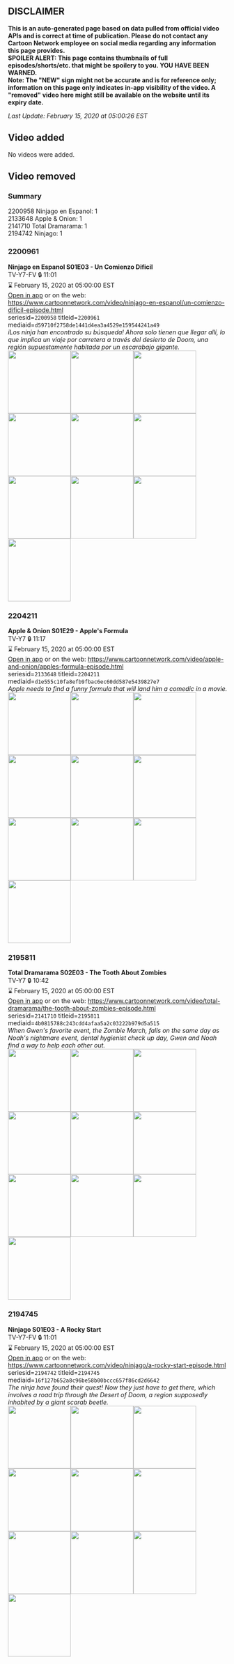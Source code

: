 ## DISCLAIMER
**This is an auto-generated page based on data pulled from official video APIs and is correct at time of publication. Please do not contact any Cartoon Network employee on social media regarding any information this page provides.**  
**SPOILER ALERT: This page contains thumbnails of full episodes/shorts/etc. that might be spoilery to you. YOU HAVE BEEN WARNED.**  
**Note: The "NEW" sign might not be accurate and is for reference only; information on this page only indicates in-app visibility of the video. A "removed" video here might still be available on the website until its expiry date.**  

_Last Update: February 15, 2020 at 05:00:26 EST_
## Video added
No videos were added.  
## Video removed
### Summary
2200958 Ninjago en Espanol: 1  
2133648 Apple & Onion: 1  
2141710 Total Dramarama: 1  
2194742 Ninjago: 1  
### 2200961
**Ninjago en Espanol S01E03 - Un Comienzo Dificil**  
TV-Y7-FV 🔒 11:01  
⌛ February 15, 2020 at 05:00:00 EST  
[Open in app](https://tinyurl.com/yx79brrs) or on the web: https://www.cartoonnetwork.com/video/ninjago-en-espanol/un-comienzo-dificil-episode.html  
seriesid=`2200958` titleid=`2200961` mediaid=`d59710f2758de1441d4ea3a4529e159544241a49`  
_iLos ninja han encontrado su búsqueda! Ahora solo tienen que llegar allí, lo que implica un viaje por carretera a través del desierto de Doom, una región supuestamente habitada por un escarabajo gigante._  
<a href="https://s3.amazonaws.com/cartoonorchestrator/2200961_001_1280x720.jpg"><img src="https://s3.amazonaws.com/cartoonorchestrator/2200961_001_640x360.jpg" height="144px" /></a><a href="https://s3.amazonaws.com/cartoonorchestrator/2200961_002_1280x720.jpg"><img src="https://s3.amazonaws.com/cartoonorchestrator/2200961_002_640x360.jpg" height="144px" /></a><a href="https://s3.amazonaws.com/cartoonorchestrator/2200961_003_1280x720.jpg"><img src="https://s3.amazonaws.com/cartoonorchestrator/2200961_003_640x360.jpg" height="144px" /></a><a href="https://s3.amazonaws.com/cartoonorchestrator/2200961_004_1280x720.jpg"><img src="https://s3.amazonaws.com/cartoonorchestrator/2200961_004_640x360.jpg" height="144px" /></a><a href="https://s3.amazonaws.com/cartoonorchestrator/2200961_005_1280x720.jpg"><img src="https://s3.amazonaws.com/cartoonorchestrator/2200961_005_640x360.jpg" height="144px" /></a><a href="https://s3.amazonaws.com/cartoonorchestrator/2200961_006_1280x720.jpg"><img src="https://s3.amazonaws.com/cartoonorchestrator/2200961_006_640x360.jpg" height="144px" /></a><a href="https://s3.amazonaws.com/cartoonorchestrator/2200961_007_1280x720.jpg"><img src="https://s3.amazonaws.com/cartoonorchestrator/2200961_007_640x360.jpg" height="144px" /></a><a href="https://s3.amazonaws.com/cartoonorchestrator/2200961_008_1280x720.jpg"><img src="https://s3.amazonaws.com/cartoonorchestrator/2200961_008_640x360.jpg" height="144px" /></a><a href="https://s3.amazonaws.com/cartoonorchestrator/2200961_009_1280x720.jpg"><img src="https://s3.amazonaws.com/cartoonorchestrator/2200961_009_640x360.jpg" height="144px" /></a><a href="https://s3.amazonaws.com/cartoonorchestrator/2200961_010_1280x720.jpg"><img src="https://s3.amazonaws.com/cartoonorchestrator/2200961_010_640x360.jpg" height="144px" /></a>
### 2204211
**Apple & Onion S01E29 - Apple's Formula**  
TV-Y7 🔒 11:17  
⌛ February 15, 2020 at 05:00:00 EST  
[Open in app](https://tinyurl.com/wzt2vo6) or on the web: https://www.cartoonnetwork.com/video/apple-and-onion/apples-formula-episode.html  
seriesid=`2133648` titleid=`2204211` mediaid=`d1e555c10fa8efb9fbac6ec60dd587e5439827e7`  
_Apple needs to find a funny formula that will land him a comedic in a movie._  
<a href="https://s3.amazonaws.com/cartoonorchestrator/2204211_001_1280x720.jpg"><img src="https://s3.amazonaws.com/cartoonorchestrator/2204211_001_640x360.jpg" height="144px" /></a><a href="https://s3.amazonaws.com/cartoonorchestrator/2204211_002_1280x720.jpg"><img src="https://s3.amazonaws.com/cartoonorchestrator/2204211_002_640x360.jpg" height="144px" /></a><a href="https://s3.amazonaws.com/cartoonorchestrator/2204211_003_1280x720.jpg"><img src="https://s3.amazonaws.com/cartoonorchestrator/2204211_003_640x360.jpg" height="144px" /></a><a href="https://s3.amazonaws.com/cartoonorchestrator/2204211_004_1280x720.jpg"><img src="https://s3.amazonaws.com/cartoonorchestrator/2204211_004_640x360.jpg" height="144px" /></a><a href="https://s3.amazonaws.com/cartoonorchestrator/2204211_005_1280x720.jpg"><img src="https://s3.amazonaws.com/cartoonorchestrator/2204211_005_640x360.jpg" height="144px" /></a><a href="https://s3.amazonaws.com/cartoonorchestrator/2204211_006_1280x720.jpg"><img src="https://s3.amazonaws.com/cartoonorchestrator/2204211_006_640x360.jpg" height="144px" /></a><a href="https://s3.amazonaws.com/cartoonorchestrator/2204211_007_1280x720.jpg"><img src="https://s3.amazonaws.com/cartoonorchestrator/2204211_007_640x360.jpg" height="144px" /></a><a href="https://s3.amazonaws.com/cartoonorchestrator/2204211_008_1280x720.jpg"><img src="https://s3.amazonaws.com/cartoonorchestrator/2204211_008_640x360.jpg" height="144px" /></a><a href="https://s3.amazonaws.com/cartoonorchestrator/2204211_009_1280x720.jpg"><img src="https://s3.amazonaws.com/cartoonorchestrator/2204211_009_640x360.jpg" height="144px" /></a><a href="https://s3.amazonaws.com/cartoonorchestrator/2204211_010_1280x720.jpg"><img src="https://s3.amazonaws.com/cartoonorchestrator/2204211_010_640x360.jpg" height="144px" /></a>
### 2195811
**Total Dramarama S02E03 - The Tooth About Zombies**  
TV-Y7 🔒 10:42  
⌛ February 15, 2020 at 05:00:00 EST  
[Open in app](https://tinyurl.com/yx4tpoyq) or on the web: https://www.cartoonnetwork.com/video/total-dramarama/the-tooth-about-zombies-episode.html  
seriesid=`2141710` titleid=`2195811` mediaid=`4b0815788c243cdd4afaa5a2c03222b979d5a515`  
_When Gwen's favorite event, the Zombie March, falls on the same day as Noah's nightmare event, dental hygienist check up day, Gwen and Noah find a way to help each other out._  
<a href="https://s3.amazonaws.com/cartoonorchestrator/2195811_001_1280x720.jpg"><img src="https://s3.amazonaws.com/cartoonorchestrator/2195811_001_640x360.jpg" height="144px" /></a><a href="https://s3.amazonaws.com/cartoonorchestrator/2195811_002_1280x720.jpg"><img src="https://s3.amazonaws.com/cartoonorchestrator/2195811_002_640x360.jpg" height="144px" /></a><a href="https://s3.amazonaws.com/cartoonorchestrator/2195811_003_1280x720.jpg"><img src="https://s3.amazonaws.com/cartoonorchestrator/2195811_003_640x360.jpg" height="144px" /></a><a href="https://s3.amazonaws.com/cartoonorchestrator/2195811_004_1280x720.jpg"><img src="https://s3.amazonaws.com/cartoonorchestrator/2195811_004_640x360.jpg" height="144px" /></a><a href="https://s3.amazonaws.com/cartoonorchestrator/2195811_005_1280x720.jpg"><img src="https://s3.amazonaws.com/cartoonorchestrator/2195811_005_640x360.jpg" height="144px" /></a><a href="https://s3.amazonaws.com/cartoonorchestrator/2195811_006_1280x720.jpg"><img src="https://s3.amazonaws.com/cartoonorchestrator/2195811_006_640x360.jpg" height="144px" /></a><a href="https://s3.amazonaws.com/cartoonorchestrator/2195811_007_1280x720.jpg"><img src="https://s3.amazonaws.com/cartoonorchestrator/2195811_007_640x360.jpg" height="144px" /></a><a href="https://s3.amazonaws.com/cartoonorchestrator/2195811_008_1280x720.jpg"><img src="https://s3.amazonaws.com/cartoonorchestrator/2195811_008_640x360.jpg" height="144px" /></a><a href="https://s3.amazonaws.com/cartoonorchestrator/2195811_009_1280x720.jpg"><img src="https://s3.amazonaws.com/cartoonorchestrator/2195811_009_640x360.jpg" height="144px" /></a><a href="https://s3.amazonaws.com/cartoonorchestrator/2195811_010_1280x720.jpg"><img src="https://s3.amazonaws.com/cartoonorchestrator/2195811_010_640x360.jpg" height="144px" /></a>
### 2194745
**Ninjago S01E03 - A Rocky Start**  
TV-Y7-FV 🔒 11:01  
⌛ February 15, 2020 at 05:00:00 EST  
[Open in app](https://tinyurl.com/y5v2hadr) or on the web: https://www.cartoonnetwork.com/video/ninjago/a-rocky-start-episode.html  
seriesid=`2194742` titleid=`2194745` mediaid=`16f127b652a8c96be58b00bccc657f86cd2d6642`  
_The ninja have found their quest! Now they just have to get there, which involves a road trip through the Desert of Doom, a region supposedly inhabited by a giant scarab beetle._  
<a href="https://s3.amazonaws.com/cartoonorchestrator/2194745_001_1280x720.jpg"><img src="https://s3.amazonaws.com/cartoonorchestrator/2194745_001_640x360.jpg" height="144px" /></a><a href="https://s3.amazonaws.com/cartoonorchestrator/2194745_002_1280x720.jpg"><img src="https://s3.amazonaws.com/cartoonorchestrator/2194745_002_640x360.jpg" height="144px" /></a><a href="https://s3.amazonaws.com/cartoonorchestrator/2194745_003_1280x720.jpg"><img src="https://s3.amazonaws.com/cartoonorchestrator/2194745_003_640x360.jpg" height="144px" /></a><a href="https://s3.amazonaws.com/cartoonorchestrator/2194745_004_1280x720.jpg"><img src="https://s3.amazonaws.com/cartoonorchestrator/2194745_004_640x360.jpg" height="144px" /></a><a href="https://s3.amazonaws.com/cartoonorchestrator/2194745_005_1280x720.jpg"><img src="https://s3.amazonaws.com/cartoonorchestrator/2194745_005_640x360.jpg" height="144px" /></a><a href="https://s3.amazonaws.com/cartoonorchestrator/2194745_006_1280x720.jpg"><img src="https://s3.amazonaws.com/cartoonorchestrator/2194745_006_640x360.jpg" height="144px" /></a><a href="https://s3.amazonaws.com/cartoonorchestrator/2194745_007_1280x720.jpg"><img src="https://s3.amazonaws.com/cartoonorchestrator/2194745_007_640x360.jpg" height="144px" /></a><a href="https://s3.amazonaws.com/cartoonorchestrator/2194745_008_1280x720.jpg"><img src="https://s3.amazonaws.com/cartoonorchestrator/2194745_008_640x360.jpg" height="144px" /></a><a href="https://s3.amazonaws.com/cartoonorchestrator/2194745_009_1280x720.jpg"><img src="https://s3.amazonaws.com/cartoonorchestrator/2194745_009_640x360.jpg" height="144px" /></a><a href="https://s3.amazonaws.com/cartoonorchestrator/2194745_010_1280x720.jpg"><img src="https://s3.amazonaws.com/cartoonorchestrator/2194745_010_640x360.jpg" height="144px" /></a>
